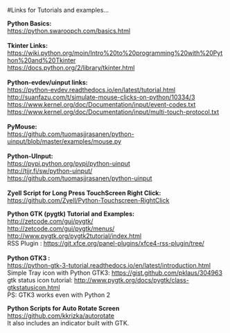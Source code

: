 #Links for Tutorials and examples...

**Python Basics:** <br>
https://python.swaroopch.com/basics.html
<br>
<br>
**Tkinter Links:**<br>
https://wiki.python.org/moin/Intro%20to%20programming%20with%20Python%20and%20Tkinter <br>
https://docs.python.org/2/library/tkinter.html <br>
<br>
**Python-evdev/uinput links:**<br> 
https://python-evdev.readthedocs.io/en/latest/tutorial.html <br>
http://suanfazu.com/t/simulate-mouse-clicks-on-python/10334/3 <br>
https://www.kernel.org/doc/Documentation/input/event-codes.txt <br>
https://www.kernel.org/doc/Documentation/input/multi-touch-protocol.txt <br>
<br>
**PyMouse:**<br>
https://github.com/tuomasjjrasanen/python-uinput/blob/master/examples/mouse.py <br>
<br>
**Python-UInput:**<br>
https://pypi.python.org/pypi/python-uinput<br>
http://tjjr.fi/sw/python-uinput/<br>
https://github.com/tuomasjjrasanen/python-uinput<br>
<br>
**Zyell Script for Long Press TouchScreen Right Click:** https://github.com/Zyell/Python-Touchscreen-RightClick

**Python GTK (pygtk) Tutorial and Examples:**<br>
http://zetcode.com/gui/pygtk/<br>
http://zetcode.com/gui/pygtk/menus/<br>
http://www.pygtk.org/pygtk2tutorial/index.html<br>
RSS Plugin : https://git.xfce.org/panel-plugins/xfce4-rss-plugin/tree/<br>
<br>
**Python GTK3 :**<br>
https://python-gtk-3-tutorial.readthedocs.io/en/latest/introduction.html<br>
Simple Tray icon with Python GTK3: https://gist.github.com/pklaus/304963<br>
gtk status icon tutorial: http://www.pygtk.org/docs/pygtk/class-gtkstatusicon.html<br>
PS: GTK3 works even with Python 2
<br>

**Python Scripts for Auto Rotate Screen**<br>
https://github.com/kkrizka/autorotate<br>
It also includes an indicator built with GTK.<br>
<br>
